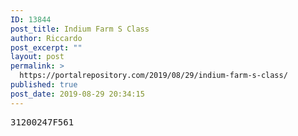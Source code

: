 ```yaml
---
ID: 13844
post_title: Indium Farm S Class
author: Riccardo
post_excerpt: ""
layout: post
permalink: >
  https://portalrepository.com/2019/08/29/indium-farm-s-class/
published: true
post_date: 2019-08-29 20:34:15
---
```

<pre>31200247F561</pre>